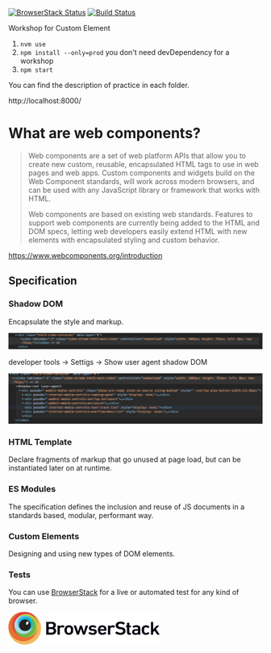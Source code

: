 [![BrowserStack Status](https://www.browserstack.com/automate/badge.svg?badge_key=VU1CUkFDYUh0QmN1UDdtOXJQSVdVbEViMnlyUm96czNGeFJqWnB2VXZhWT0tLWZ1OU9TZENGN1prc3pWZGh3c2x1Y2c9PQ==--b6177e3b1e1ef8275a81f4f0ea363336a5ac309c)](https://www.browserstack.com/automate/public-build/VU1CUkFDYUh0QmN1UDdtOXJQSVdVbEViMnlyUm96czNGeFJqWnB2VXZhWT0tLWZ1OU9TZENGN1prc3pWZGh3c2x1Y2c9PQ==--b6177e3b1e1ef8275a81f4f0ea363336a5ac309c)
[![Build Status](https://travis-ci.org/rudywaltz/custom-element-workshop.svg?branch=master)](https://travis-ci.org/rudywaltz/custom-element-workshop)

Workshop for Custom Element

1. `nvm use`
2. `npm install --only=prod` you don't need devDependency for a workshop
3. `npm start`


You can find the description of practice in each folder.

http://localhost:8000/


# What are web components?

> Web components are a set of web platform APIs that allow you to create new custom, reusable, encapsulated HTML tags to use in web pages and web apps. Custom components and widgets build on the Web Component standards, will work across modern browsers, and can be used with any JavaScript library or framework that works with HTML.
>
> Web components are based on existing web standards. Features to support web components are currently being added to the HTML and DOM specs, letting web developers easily extend HTML with new elements with encapsulated styling and custom behavior.

https://www.webcomponents.org/introduction

## Specification

### Shadow DOM
Encapsulate the style and markup.

<img src="./img/shadowDOM_1.png" width="700px">

developer tools -> Settigs -> Show user agent shadow DOM

<img src="./img/shadowDOM_2.png" width="700px">

### HTML Template
Declare fragments of markup that go unused at page load, but can be instantiated later on at runtime.

### ES Modules
The specification defines the inclusion and reuse of JS documents in a standards based, modular, performant way.

### Custom Elements
Designing and using new types of DOM elements.


### Tests
You can use <a href="https://www.browserstack.com" target="_blank">BrowserStack</a> for a live or automated test for any kind of browser.

<img src="./img/browserstack.svg" width="300px">
